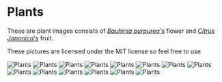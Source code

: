 # Plants
These are plant images consists of [_Bauhinia purpurea_'s](https://th.wikipedia.org/wiki/%E0%B8%8A%E0%B8%87%E0%B9%82%E0%B8%84) flower and [_Citrus Japonica_'s](https://th.wikipedia.org/wiki/%E0%B8%AA%E0%B9%89%E0%B8%A1%E0%B8%88%E0%B8%B5%E0%B9%8A%E0%B8%94) fruit. 


These pictures are licensed under the MIT license so feel free to use

![Plants](/assets/images/1.jpg)
![Plants](/assets/images/2.jpg)
![Plants](/assets/images/3.jpg)
![Plants](/assets/images/5.jpg)
![Plants](/assets/images/8.jpg)
![Plants](/assets/images/9.jpg)
![Plants](/assets/images/10.jpg)
![Plants](/assets/images/11.jpg)
![Plants](/assets/images/12.jpg)
![Plants](/assets/images/13.jpg)
![Plants](/assets/images/14.jpg)
![Plants](/assets/images/15.jpg)
![Plants](/assets/images/16.jpg)
![Plants](/assets/images/17.jpg)




